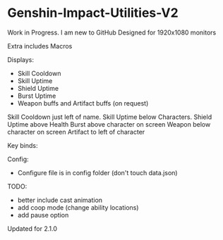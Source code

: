 # Genshin-Impact-Utilities-V2

Work in Progress. I am new to GitHub
Designed for 1920x1080 monitors

Extra includes Macros

Displays:

- Skill Cooldown
- Skill Uptime
- Shield Uptime
- Burst Uptime
- Weapon buffs and Artifact buffs (on request)

Skill Cooldown just left of name.
Skill Uptime below Characters.
Shield Uptime above Health
Burst above character on screen
Weapon below character on screen
Artifact to left of character

Key binds:


Config:

- Configure file is in config folder (don't touch data.json)

TODO:

- better include cast animation
- add coop mode (change ability locations)
- add pause option


Updated for 2.1.0

